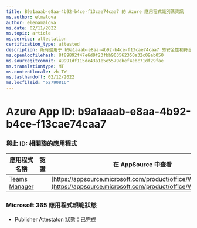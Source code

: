 ```yaml
---
title: B9a1aaab-e8aa-4b92-b4ce-f13cae74caa7 的 Azure 應用程式識別碼資訊
ms.author: elmalova
author: elenamalova
ms.date: 02/11/2022
ms.topic: article
ms.service: attestation
certification_type: attested
description: 所有適用于 b9a1aaab-e8aa-4b92-b4ce-f13cae74caa7 的安全性和符合性資訊資訊。
ms.openlocfilehash: 8f89892f47e6d9f23fbb903562350a32c09ab050
ms.sourcegitcommit: 49991df115de43a1e5e5579ebef4ebc71df29fae
ms.translationtype: MT
ms.contentlocale: zh-TW
ms.lasthandoff: 02/12/2022
ms.locfileid: "62790816"
---
```

# <a name="azure-app-id-b9a1aaab-e8aa-4b92-b4ce-f13cae74caa7"></a>Azure App ID: b9a1aaab-e8aa-4b92-b4ce-f13cae74caa7


### <a name="apps-associated-with-this-id"></a>與此 ID: 相關聯的應用程式
| **應用程式名稱** | **認證** | **在 AppSource 中查看** |
|--------------|---------------|-----------------------|
| [Teams Manager](https://docs.microsoft.com/microsoft-365-app-certification/forward/WA200000764) |  | [https://appsource.microsoft.com/product/office/WA200000764](https://appsource.microsoft.com/product/office/WA200000764) |

### <a name="microsoft-365-app-compliance-status"></a>Microsoft 365 應用程式規範狀態
- Publisher Attestaton 狀態：已完成
